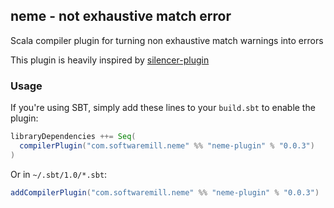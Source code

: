 ## neme - not exhaustive match error

Scala compiler plugin for turning non exhaustive match warnings into errors

This plugin is heavily inspired by [silencer-plugin](https://github.com/ghik/silencer)

### Usage

If you're using SBT, simply add these lines to your `build.sbt` to enable the plugin:

```scala
libraryDependencies ++= Seq(
  compilerPlugin("com.softwaremill.neme" %% "neme-plugin" % "0.0.3")
)
```

Or in `~/.sbt/1.0/*.sbt`:

```scala
addCompilerPlugin("com.softwaremill.neme" %% "neme-plugin" % "0.0.3")
```
